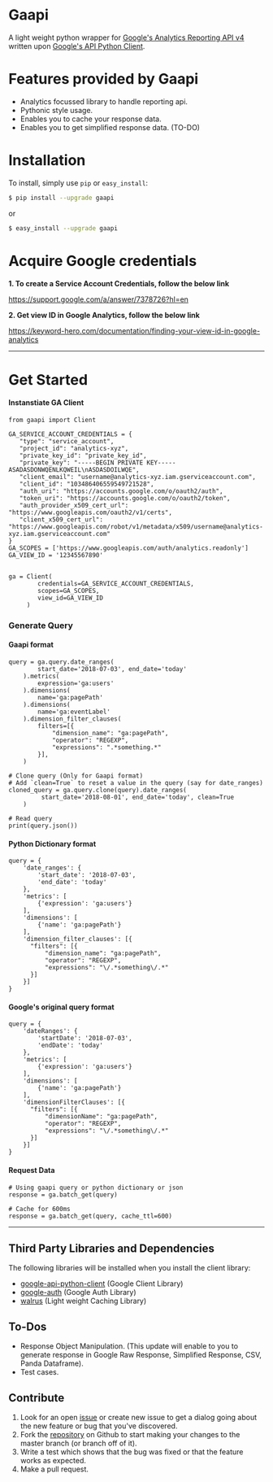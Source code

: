 # Gaapi

A light weight python wrapper for [Google's Analytics Reporting API v4](https://developers.google.com/analytics/devguides/reporting/core/v4/) written upon [Google's API Python Client](https://github.com/google/google-api-python-client).

# Features provided by Gaapi
- Analytics focussed library to handle reporting api.
- Pythonic style usage.
- Enables you to cache your response data.
- Enables you to get simplified response data. (TO-DO)

# Installation
To install, simply use `pip` or `easy_install`:

```bash
$ pip install --upgrade gaapi
```
or
```bash
$ easy_install --upgrade gaapi
```

# Acquire Google credentials

**1.  To create a Service Account Credentials, follow the below link**

https://support.google.com/a/answer/7378726?hl=en

**2.  Get view ID in Google Analytics, follow the below link**

https://keyword-hero.com/documentation/finding-your-view-id-in-google-analytics

------------

# Get Started
#### Instanstiate GA Client

    from gaapi import Client

    GA_SERVICE_ACCOUNT_CREDENTIALS = {
       "type": "service_account",
       "project_id": "analytics-xyz",
       "private_key_id": "private_key_id",
       "private_key": "-----BEGIN PRIVATE KEY-----ASADASDONWQENLKQWEIL\nASDASDOILWQE",
       "client_email": "username@analytics-xyz.iam.gserviceaccount.com",
       "client_id": "103486406559549721528",
       "auth_uri": "https://accounts.google.com/o/oauth2/auth",
       "token_uri": "https://accounts.google.com/o/oauth2/token",
       "auth_provider_x509_cert_url": "https://www.googleapis.com/oauth2/v1/certs",
       "client_x509_cert_url": "https://www.googleapis.com/robot/v1/metadata/x509/username@analytics-xyz.iam.gserviceaccount.com"
    }
    GA_SCOPES = ['https://www.googleapis.com/auth/analytics.readonly']
    GA_VIEW_ID = '12345567890'


    ga = Client(
            credentials=GA_SERVICE_ACCOUNT_CREDENTIALS,
            scopes=GA_SCOPES,
            view_id=GA_VIEW_ID
         )

### Generate Query

    
#### Gaapi format

    query = ga.query.date_ranges(
            start_date='2018-07-03', end_date='today'
        ).metrics(
            expression='ga:users'
        ).dimensions(
            name='ga:pagePath'
        ).dimensions(
            name='ga:eventLabel'
        ).dimension_filter_clauses(
            filters=[{
                "dimension_name": "ga:pagePath",
                "operator": "REGEXP",
                "expressions": ".*something.*"
            }],
        )

    # Clone query (Only for Gaapi format)
    # Add `clean=True` to reset a value in the query (say for date_ranges)
    cloned_query = ga.query.clone(query).date_ranges(
             start_date='2018-08-01', end_date='today', clean=True
        )

    # Read query
    print(query.json())


#### Python Dictionary format
    query = {
        'date_ranges': {
            'start_date': '2018-07-03',
            'end_date': 'today'
        },
        'metrics': [
            {'expression': 'ga:users'}
        ],
        'dimensions': [
            {'name': 'ga:pagePath'}
        ],
        'dimension_filter_clauses': [{
          "filters": [{
              "dimension_name": "ga:pagePath",
              "operator": "REGEXP",
              "expressions": "\/.*something\/.*"
          }]
        }]
    }

#### Google's original query format
    query = {
        'dateRanges': {
            'startDate': '2018-07-03',
            'endDate': 'today'
        },
        'metrics': [
            {'expression': 'ga:users'}
        ],
        'dimensions': [
            {'name': 'ga:pagePath'}
        ],
        'dimensionFilterClauses': [{
          "filters": [{
              "dimensionName": "ga:pagePath",
              "operator": "REGEXP",
              "expressions": "\/.*something\/.*"
          }]
        }]
    }



#### Request Data

    # Using gaapi query or python dictionary or json
    response = ga.batch_get(query)
    
    # Cache for 600ms
    response = ga.batch_get(query, cache_ttl=600)

------

## Third Party Libraries and Dependencies
The following libraries will be installed when you install the client library:
* [google-api-python-client](https://github.com/google/google-api-python-client) (Google Client Library)
* [google-auth](https://github.com/GoogleCloudPlatform/google-auth-library-python/) (Google Auth Library)
* [walrus](https://github.com/coleifer/walrus) (Light weight Caching Library)

## To-Dos
- Response Object Manipulation. (This update will enable to you to generate response in Google Raw Response, Simplified Response, CSV, Panda Dataframe).
- Test cases.

## Contribute
1. Look for an open [issue](https://github.com/rakeshgunduka/gaapi/issues) or create new issue to get a dialog going about the new feature or bug that you've discovered.
2. Fork the [repository](https://github.com/rakeshgunduka/gaapi) on Github to start making your changes to the master branch (or branch off of it).
3. Write a test which shows that the bug was fixed or that the feature works as expected.
4. Make a pull request.


